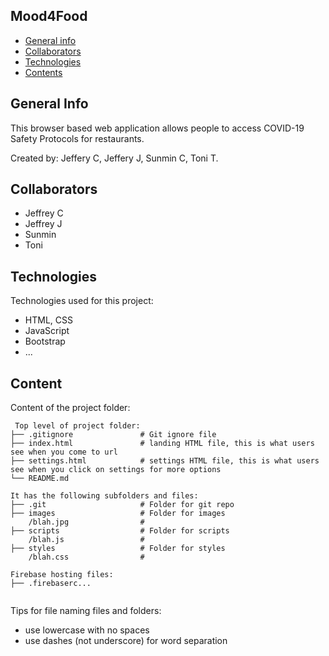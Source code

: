 ## Mood4Food

* [General info](#general-info)
* [Collaborators](#collaborators)
* [Technologies](#technologies)
* [Contents](#content)

## General Info
This browser based web application allows people to access COVID-19 Safety Protocols for restaurants.

Created by: Jeffery C, Jeffery J, Sunmin C, Toni T.
	
## Collaborators
* Jeffrey C
* Jeffrey J
* Sunmin
* Toni

## Technologies
Technologies used for this project:
* HTML, CSS
* JavaScript
* Bootstrap 
* ...
	
## Content
Content of the project folder:

```
 Top level of project folder: 
├── .gitignore               # Git ignore file
├── index.html               # landing HTML file, this is what users see when you come to url
├── settings.html            # settings HTML file, this is what users see when you click on settings for more options
└── README.md

It has the following subfolders and files:
├── .git                     # Folder for git repo
├── images                   # Folder for images
    /blah.jpg                # 
├── scripts                  # Folder for scripts
    /blah.js                 # 
├── styles                   # Folder for styles
    /blah.css                # 

Firebase hosting files: 
├── .firebaserc...


```

Tips for file naming files and folders:
* use lowercase with no spaces
* use dashes (not underscore) for word separation

